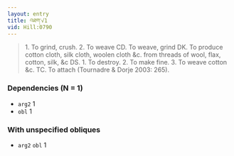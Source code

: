 ```yaml
---
layout: entry
title: འཐག་√1
vid: Hill:0790
---
```

> 1\. To grind, crush\. 2\. To weave CD\. To weave, grind DK\. To produce cotton cloth, silk cloth, woolen cloth &c\. from threads of wool, flax, cotton, silk, &c DS\. 1\. To destroy\. 2\. To make fine\. 3\. To weave cotton &c\. TC\. To attach (Tournadre & Dorje 2003: 265)\.


### Dependencies (N = 1)
* `arg2` 1
* `obl` 1


### With unspecified obliques
* `arg2` `obl` 1
